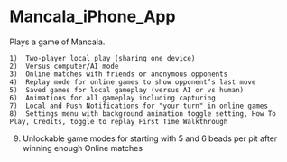 # Mancala_iPhone_App
Plays a game of Mancala. 

	1)	Two-player local play (sharing one device)
	2)	Versus computer/AI mode
	3)	Online matches with friends or anonymous opponents
	4)	Replay mode for online games to show opponent’s last move
	5)	Saved games for local gameplay (versus AI or vs human)
	6)	Animations for all gameplay including capturing
	7)	Local and Push Notifications for "your turn" in online games
	8)	Settings menu with background animation toggle setting, How To Play, Credits, toggle to replay First Time Walkthrough
  9)  Unlockable game modes for starting with 5 and 6 beads per pit after winning enough Online matches
